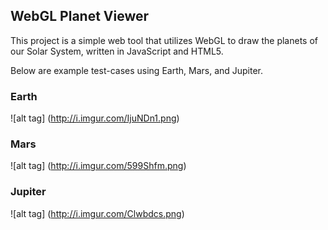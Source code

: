 ## WebGL Planet Viewer
This project is a simple web tool that utilizes WebGL to draw the planets of our Solar System, written in JavaScript and HTML5. 

Below are example test-cases using Earth, Mars, and Jupiter. 

### Earth

![alt tag] (http://i.imgur.com/IjuNDn1.png)

### Mars

![alt tag] (http://i.imgur.com/599Shfm.png)

### Jupiter
![alt tag] (http://i.imgur.com/Clwbdcs.png) 


